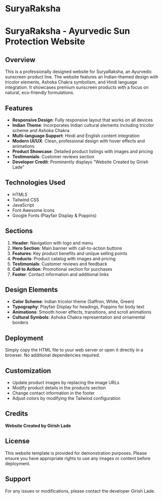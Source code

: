 # SuryaRaksha
# SuryaRaksha - Ayurvedic Sun Protection Website

## Overview
This is a professionally designed website for SuryaRaksha, an Ayurvedic sunscreen product line. The website features an Indian-themed design with tricolor elements, Ashoka Chakra symbolism, and Hindi language integration. It showcases premium sunscreen products with a focus on natural, eco-friendly formulations.

## Features
- **Responsive Design**: Fully responsive layout that works on all devices
- **Indian Theme**: Incorporates Indian cultural elements including tricolor scheme and Ashoka Chakra
- **Multi-language Support**: Hindi and English content integration
- **Modern UI/UX**: Clean, professional design with hover effects and animations
- **Product Showcase**: Detailed product listings with images and pricing
- **Testimonials**: Customer reviews section
- **Developer Credit**: Prominently displays "Website Created by Girish Lade"

## Technologies Used
- HTML5
- Tailwind CSS
- JavaScript
- Font Awesome Icons
- Google Fonts (Playfair Display & Poppins)

## Sections
1. **Header**: Navigation with logo and menu
2. **Hero Section**: Main banner with call-to-action buttons
3. **Features**: Key product benefits and unique selling points
4. **Products**: Product catalog with images and pricing
5. **Testimonials**: Customer reviews and feedback
6. **Call to Action**: Promotional section for purchases
7. **Footer**: Contact information and additional links

## Design Elements
- **Color Scheme**: Indian tricolor theme (Saffron, White, Green)
- **Typography**: Playfair Display for headings, Poppins for body text
- **Animations**: Smooth hover effects, transitions, and scroll animations
- **Cultural Symbols**: Ashoka Chakra representation and ornamental borders

## Deployment
Simply copy the HTML file to your web server or open it directly in a browser. No additional dependencies required.

## Customization
- Update product images by replacing the image URLs
- Modify product details in the products section
- Change contact information in the footer
- Adjust colors by modifying the Tailwind configuration

## Credits
**Website Created by Girish Lade**

## License
This website template is provided for demonstration purposes. Please ensure you have appropriate rights to use any images or content before deployment.

## Support
For any issues or modifications, please contact the developer Girish Lade.
